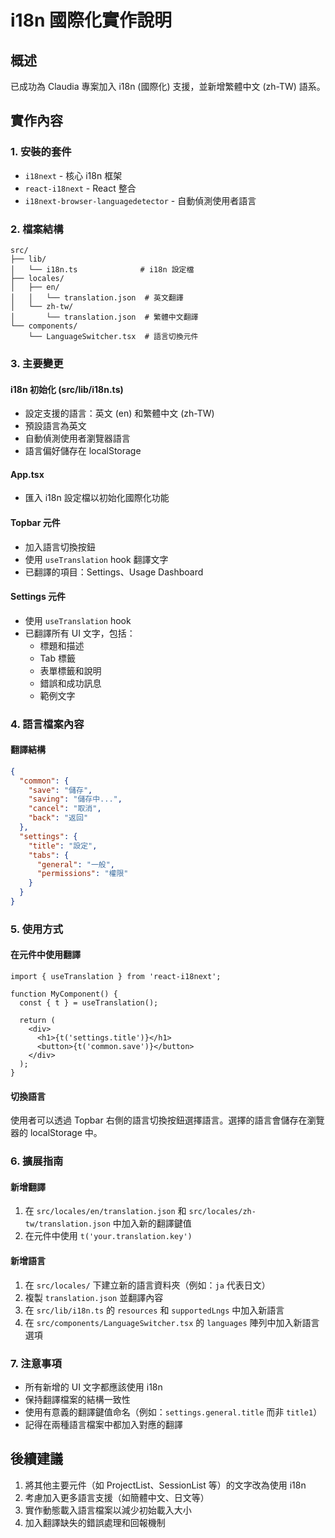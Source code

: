 # i18n 國際化實作說明

## 概述
已成功為 Claudia 專案加入 i18n (國際化) 支援，並新增繁體中文 (zh-TW) 語系。

## 實作內容

### 1. 安裝的套件
- `i18next` - 核心 i18n 框架
- `react-i18next` - React 整合
- `i18next-browser-languagedetector` - 自動偵測使用者語言

### 2. 檔案結構
```
src/
├── lib/
│   └── i18n.ts              # i18n 設定檔
├── locales/
│   ├── en/
│   │   └── translation.json  # 英文翻譯
│   └── zh-tw/
│       └── translation.json  # 繁體中文翻譯
└── components/
    └── LanguageSwitcher.tsx  # 語言切換元件
```

### 3. 主要變更

#### i18n 初始化 (src/lib/i18n.ts)
- 設定支援的語言：英文 (en) 和繁體中文 (zh-TW)
- 預設語言為英文
- 自動偵測使用者瀏覽器語言
- 語言偏好儲存在 localStorage

#### App.tsx
- 匯入 i18n 設定檔以初始化國際化功能

#### Topbar 元件
- 加入語言切換按鈕
- 使用 `useTranslation` hook 翻譯文字
- 已翻譯的項目：Settings、Usage Dashboard

#### Settings 元件
- 使用 `useTranslation` hook
- 已翻譯所有 UI 文字，包括：
  - 標題和描述
  - Tab 標籤
  - 表單標籤和說明
  - 錯誤和成功訊息
  - 範例文字

### 4. 語言檔案內容

#### 翻譯結構
```json
{
  "common": {
    "save": "儲存",
    "saving": "儲存中...",
    "cancel": "取消",
    "back": "返回"
  },
  "settings": {
    "title": "設定",
    "tabs": {
      "general": "一般",
      "permissions": "權限"
    }
  }
}
```

### 5. 使用方式

#### 在元件中使用翻譯
```tsx
import { useTranslation } from 'react-i18next';

function MyComponent() {
  const { t } = useTranslation();
  
  return (
    <div>
      <h1>{t('settings.title')}</h1>
      <button>{t('common.save')}</button>
    </div>
  );
}
```

#### 切換語言
使用者可以透過 Topbar 右側的語言切換按鈕選擇語言。選擇的語言會儲存在瀏覽器的 localStorage 中。

### 6. 擴展指南

#### 新增翻譯
1. 在 `src/locales/en/translation.json` 和 `src/locales/zh-tw/translation.json` 中加入新的翻譯鍵值
2. 在元件中使用 `t('your.translation.key')`

#### 新增語言
1. 在 `src/locales/` 下建立新的語言資料夾（例如：`ja` 代表日文）
2. 複製 `translation.json` 並翻譯內容
3. 在 `src/lib/i18n.ts` 的 `resources` 和 `supportedLngs` 中加入新語言
4. 在 `src/components/LanguageSwitcher.tsx` 的 `languages` 陣列中加入新語言選項

### 7. 注意事項
- 所有新增的 UI 文字都應該使用 i18n
- 保持翻譯檔案的結構一致性
- 使用有意義的翻譯鍵值命名（例如：`settings.general.title` 而非 `title1`）
- 記得在兩種語言檔案中都加入對應的翻譯

## 後續建議
1. 將其他主要元件（如 ProjectList、SessionList 等）的文字改為使用 i18n
2. 考慮加入更多語言支援（如簡體中文、日文等）
3. 實作動態載入語言檔案以減少初始載入大小
4. 加入翻譯缺失的錯誤處理和回報機制